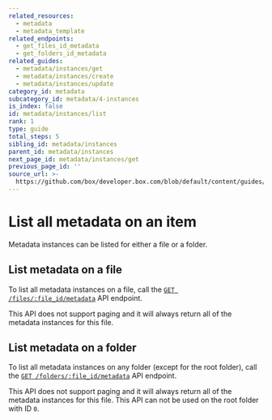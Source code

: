 ```yaml
---
related_resources:
  - metadata
  - metadata_template
related_endpoints:
  - get_files_id_metadata
  - get_folders_id_metadata
related_guides:
  - metadata/instances/get
  - metadata/instances/create
  - metadata/instances/update
category_id: metadata
subcategory_id: metadata/4-instances
is_index: false
id: metadata/instances/list
rank: 1
type: guide
total_steps: 5
sibling_id: metadata/instances
parent_id: metadata/instances
next_page_id: metadata/instances/get
previous_page_id: ''
source_url: >-
  https://github.com/box/developer.box.com/blob/default/content/guides/metadata/4-instances/1-list.md
---
```

# List all metadata on an item

Metadata instances can be listed for either a file or a folder.

## List metadata on a file

To list all metadata instances on a file, call the
[`GET /files/:file_id/metadata`][get_metadata_file] API endpoint.

<Samples id="get_files_id_metadata" >

</Samples>

<Message warning>

This API does not support paging and it will always return all of the metadata
instances for this file.

</Message>

## List metadata on a folder

To list all metadata instances on any folder (except for the root folder), call
the [`GET /folders/:file_id/metadata`][get_metadata_file] API endpoint.

<Samples id="get_folders_id_metadata" >

</Samples>

<Message warning>

This API does not support paging and it will always return all of the metadata
instances for this file. This API can not be used on the root folder with ID `0`.

</Message>

[get_metadata_file]: e://get_files_id_metadata
[get_metadata_folder]: e://get_folders_id_metadata